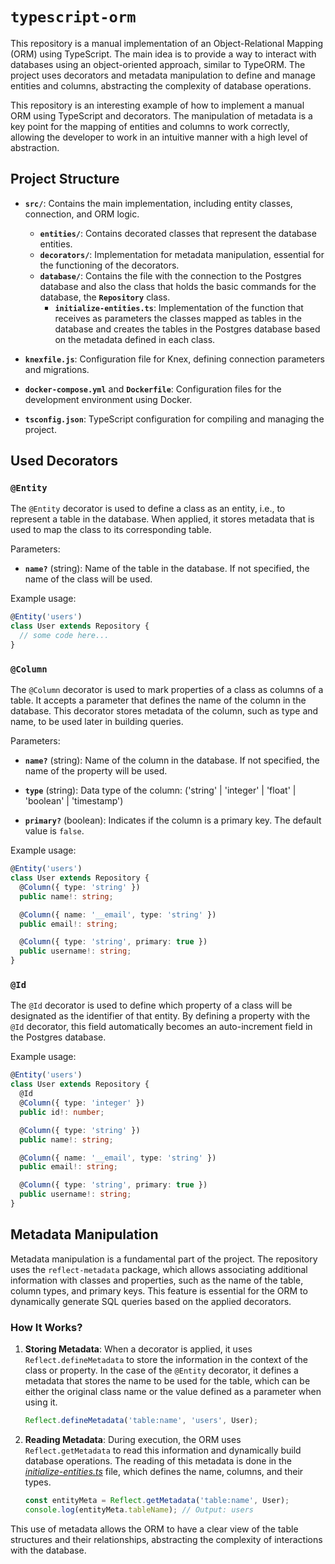 
# `typescript-orm`

This repository is a manual implementation of an Object-Relational Mapping (ORM) using TypeScript. The main idea is to provide a way to interact with databases using an object-oriented approach, similar to TypeORM. The project uses decorators and metadata manipulation to define and manage entities and columns, abstracting the complexity of database operations.

This repository is an interesting example of how to implement a manual ORM using TypeScript and decorators. The manipulation of metadata is a key point for the mapping of entities and columns to work correctly, allowing the developer to work in an intuitive manner with a high level of abstraction.

## Project Structure

- **`src/`**: Contains the main implementation, including entity classes, connection, and ORM logic.
  - **`entities/`**: Contains decorated classes that represent the database entities.
  - **`decorators/`**: Implementation for metadata manipulation, essential for the functioning of the decorators.
  - **`database/`**: Contains the file with the connection to the Postgres database and also the class that holds the basic commands for the database, the **`Repository`** class.
    - **`initialize-entities.ts`**: Implementation of the function that receives as parameters the classes mapped as tables in the database and creates the tables in the Postgres database based on the metadata defined in each class.

- **`knexfile.js`**: Configuration file for Knex, defining connection parameters and migrations.
- **`docker-compose.yml`** and **`Dockerfile`**: Configuration files for the development environment using Docker.
- **`tsconfig.json`**: TypeScript configuration for compiling and managing the project.

## Used Decorators

### `@Entity`
The `@Entity` decorator is used to define a class as an entity, i.e., to represent a table in the database. When applied, it stores metadata that is used to map the class to its corresponding table.

Parameters:

  - **`name?`** (string): Name of the table in the database. If not specified, the name of the class will be used.

Example usage:

```typescript
@Entity('users')
class User extends Repository {
  // some code here...
}
```

### `@Column`
The `@Column` decorator is used to mark properties of a class as columns of a table. It accepts a parameter that defines the name of the column in the database. This decorator stores metadata of the column, such as type and name, to be used later in building queries.

Parameters:

  - **`name?`** (string): Name of the column in the database. If not specified, the name of the property will be used.

  - **`type`** (string): Data type of the column: ('string' | 'integer' | 'float' | 'boolean' | 'timestamp')
  
  - **`primary?`** (boolean): Indicates if the column is a primary key. The default value is `false`.

Example usage:

```typescript
@Entity('users')
class User extends Repository {
  @Column({ type: 'string' })
  public name!: string;

  @Column({ name: '__email', type: 'string' })
  public email!: string;

  @Column({ type: 'string', primary: true })
  public username!: string;
}
```

### `@Id`
The `@Id` decorator is used to define which property of a class will be designated as the identifier of that entity. By defining a property with the `@Id` decorator, this field automatically becomes an auto-increment field in the Postgres database.

Example usage:

```typescript
@Entity('users')
class User extends Repository {
  @Id
  @Column({ type: 'integer' })
  public id!: number;

  @Column({ type: 'string' })
  public name!: string;

  @Column({ name: '__email', type: 'string' })
  public email!: string;

  @Column({ type: 'string', primary: true })
  public username!: string;
}
```

## Metadata Manipulation

Metadata manipulation is a fundamental part of the project. The repository uses the `reflect-metadata` package, which allows associating additional information with classes and properties, such as the name of the table, column types, and primary keys. This feature is essential for the ORM to dynamically generate SQL queries based on the applied decorators.

### How It Works?

1. **Storing Metadata**: When a decorator is applied, it uses `Reflect.defineMetadata` to store the information in the context of the class or property. In the case of the `@Entity` decorator, it defines a metadata that stores the name to be used for the table, which can be either the original class name or the value defined as a parameter when using it.
   
   ```typescript
   Reflect.defineMetadata('table:name', 'users', User);
   ```

2. **Reading Metadata**: During execution, the ORM uses `Reflect.getMetadata` to read this information and dynamically build database operations. The reading of this metadata is done in the *[initialize-entities.ts](./src/database/initialize-entities.ts)* file, which defines the name, columns, and their types.

   ```typescript
   const entityMeta = Reflect.getMetadata('table:name', User);
   console.log(entityMeta.tableName); // Output: users
   ```

This use of metadata allows the ORM to have a clear view of the table structures and their relationships, abstracting the complexity of interactions with the database.
